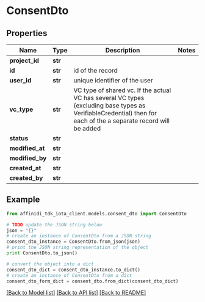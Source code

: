 # ConsentDto

## Properties

| Name            | Type    | Description                                                                                                                                                     | Notes |
| --------------- | ------- | --------------------------------------------------------------------------------------------------------------------------------------------------------------- | ----- |
| **project_id**  | **str** |                                                                                                                                                                 |
| **id**          | **str** | id of the record                                                                                                                                                |
| **user_id**     | **str** | unique identifier of the user                                                                                                                                   |
| **vc_type**     | **str** | VC type of shared vc. If the actual VC has several VC types (excluding base types as VerifiableCredential) then for each of the a separate record will be added |
| **status**      | **str** |                                                                                                                                                                 |
| **modified_at** | **str** |                                                                                                                                                                 |
| **modified_by** | **str** |                                                                                                                                                                 |
| **created_at**  | **str** |                                                                                                                                                                 |
| **created_by**  | **str** |                                                                                                                                                                 |

## Example

```python
from affinidi_tdk_iota_client.models.consent_dto import ConsentDto

# TODO update the JSON string below
json = "{}"
# create an instance of ConsentDto from a JSON string
consent_dto_instance = ConsentDto.from_json(json)
# print the JSON string representation of the object
print ConsentDto.to_json()

# convert the object into a dict
consent_dto_dict = consent_dto_instance.to_dict()
# create an instance of ConsentDto from a dict
consent_dto_form_dict = consent_dto.from_dict(consent_dto_dict)
```

[[Back to Model list]](../README.md#documentation-for-models) [[Back to API list]](../README.md#documentation-for-api-endpoints) [[Back to README]](../README.md)
